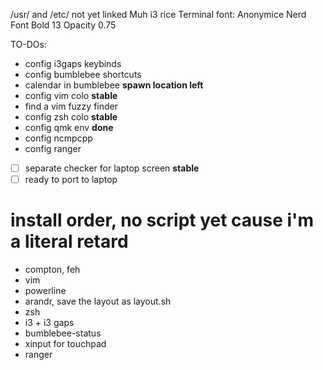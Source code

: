 /usr/ and /etc/ not yet linked
Muh i3 rice
Terminal font: Anonymice Nerd Font Bold 13
Opacity 0.75

TO-DOs:
- config i3gaps keybinds
- config bumblebee shortcuts
- calendar in bumblebee **spawn location left**
- config vim colo **stable**
- find a vim fuzzy finder
- config zsh colo **stable**
- config qmk env **done**
- config ncmpcpp
- config ranger

- [ ] separate checker for laptop screen **stable**
- [ ] ready to port to laptop

# install order, no script yet cause i'm a literal retard
- compton, feh
- vim
- powerline
- arandr, save the layout as layout.sh
- zsh
- i3 + i3 gaps
- bumblebee-status
- xinput for touchpad
- ranger
